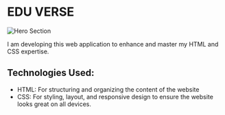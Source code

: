 # EDU VERSE

![Hero Section](https://drive.google.com/thumbnail?id=14cakqlYOQN1IcaBuMbCYmhiz7x8V8Tji&sz=w1000)

I am developing this web application to enhance and master my HTML and CSS expertise.

## Technologies Used:
+ HTML: For structuring and organizing the content of the website
+ CSS: For styling, layout, and responsive design to ensure the website looks great on all devices.
